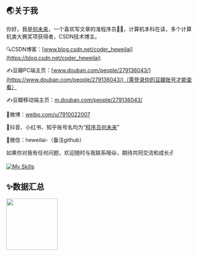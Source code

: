 ## 🌏关于我

你好，我是[何未来](https://github.com/he-weilai/he-weilai/blob/main/The-Chinese-pronunciation-of-my-name.mp3)，一个喜欢写文章的准程序员🧑‍💻，计算机本科在读，多个计算机类大赛奖项获得者，CSDN技术博主。

🔍CSDN博客：[www.blog.csdn.net/coder_heweilai](https://blog.csdn.net/coder_heweilai)

✍豆瓣PC端主页：[www.douban.com/people/279136043/](https://www.douban.com/people/279136043/)（需登录你的豆瓣账号才能查看）

✍豆瓣移动端主页：[m.douban.com/people/279136043/](https://m.douban.com/people/279136043/)

📢微博：[weibo.com/u/7910022007](https://weibo.com/u/7910022007)

🌌抖音、小红书、知乎账号名均为“[程序员何未来](https://www.google.com/search?q=%E7%A8%8B%E5%BA%8F%E5%91%98%E4%BD%95%E6%9C%AA%E6%9D%A5&ie=UTF-8)”

💬微信：heweilai-（备注github）

如果你对我有任何问题，欢迎随时与我联系哦😃，期待共同交流和成长✌️

[![My Skills](https://skillicons.dev/icons?i=java,c,cpp,python,html,css,git,linux,windows,idea,eclipse,vscode,md&theme=light)](https://skillicons.dev)

<!--[![he-weilai's GitHub stats](https://github-readme-stats.vercel.app/api?username=he-weilai&count_private=true&show_icons=true&title_color=3d5ef5&bg_color=141328&text_color=e8e8f2)](https://blog.csdn.net/coder_heweilai)

[![Top Langs](https://github-readme-stats.vercel.app/api/top-langs/?username=he-weilai&count_private=true&layout=compact&show_icons=true&title_color=3d5ef5&bg_color=141328&text_color=e8e8f2)](https://blog.csdn.net/coder_heweilai)-->

## ✨数据汇总

<img align="" height="137px" src="https://github-readme-stats.vercel.app/api?username=he-weilai&hide_title=true&hide_border=true&show_icons=true&include_all_commits=true&line_height=21&bg_color=0,EC6C6C,FFD479,FFFC79,73FA79&theme=graywhite&locale=cn" /><!--<img align="" height="137px" src="https://github-readme-stats.vercel.app/api/top-langs/?username=he-weilai&hide_title=true&hide_border=true&layout=compact&bg_color=0,73FA79,73FDFF,D783FF&theme=graywhite&locale=cn" />-->
